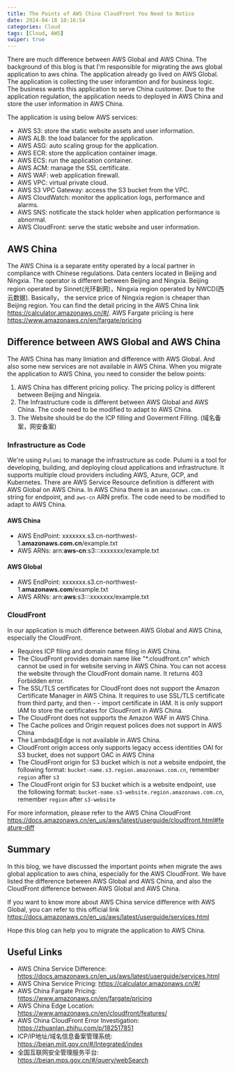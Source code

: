 ```yaml
---
title: The Points of AWS China CloudFront You Need to Notice
date: 2024-04-18 10:16:54
categories: Cloud
tags: [Cloud, AWS]
swiper: true
---
```


There are much difference between AWS Global and AWS China. The background of this blog is that I'm responsible for migrating the aws global application to aws china. The application already go lived on AWS Global. The application is  collecting the user inforamtion and for business logic. The business wants this application to serve China customer. Due to the application regulation,  the application needs to deployed in AWS China and store the user information in AWS China.

The application is using below AWS services:

- AWS S3: store the static website assets and user information.
- AWS ALB: the load balancer for the application.
- AWS ASG: auto scaling group for the application.
- AWS ECR: store the application container image.
- AWS ECS: run the application container.
- AWS ACM: manage the SSL certificate.
- AWS WAF: web application firewall.
- AWS VPC: virtual private cloud.
- AWS S3 VPC Gateway: access the S3 bucket from the VPC.
- AWS CloudWatch: monitor the application logs, performance and alarms.
- AWS SNS: notificate the stack holder when application performance is abnormal.
- AWS CloudFront: serve the static website and user information.

## AWS China
The AWS China is a separate entity operated by a local partner in compliance with Chinese regulations. Data centers located in Beijing and Ningxia. The operator is different between Beijing and Ningxia. Beijing region operated by Sinnet(光环新网)，Ningxia region operated by NWCD(西云数据). Basically， the service price of Ningxia region is cheaper than Beijing region. You can find the detail pricing in the AWS China link https://calculator.amazonaws.cn/#/. AWS Fargate priciing is here https://www.amazonaws.cn/en/fargate/pricing


## Difference between AWS Global and AWS China
The AWS China has many limiation and difference with AWS Global. And also some new services are not available in AWS China. When you migrate the application to AWS China, you need to consider the below points:

1. AWS China has different pricing policy. The pricing policy is different between Beijing and Ningxia. 
2. The Infrastructure code is different between AWS Global and AWS China. The code need to be modified to adapt to AWS China.
3. The Website should be do the ICP filling and Goverment Filling. (域名备案，网安备案)

### Infrastructure as Code
We're using `Pulumi` to manage the infrastructure as code. Pulumi is a tool for developing, building, and deploying cloud applications and infrastructure. It supports multiple cloud providers including AWS, Azure, GCP, and Kubernetes. 
There are AWS Service Resource definition is different with AWS Global on AWS China. In AWS China there is an `amazonaws.com.cn` string for endpoint, and `aws-cn` ARN prefix. The code need to be modified to adapt to AWS China.

#### AWS China
- AWS EndPoint: xxxxxxx.s3.cn-northwest-1.**amazonaws.com.cn**/example.txt
- AWS ARNs: arn:**aws-cn**:s3:::xxxxxxx/example.txt

#### AWS Global
- AWS EndPoint: xxxxxxx.s3.cn-northwest-1.**amazonaws.com**/example.txt
- AWS ARNs: arn:**aws**:s3:::xxxxxxx/example.txt

### CloudFront
In our application is much difference between AWS Global and AWS China, especially the CloudFront.
- Requires ICP filing and domain name filing in AWS China.
- The CloudFront provides domain name like "*.cloudfront.cn" which cannot be used in for website serving in AWS China. You can not access the website through the CloudFront domain name. It returns 403 Forbidden error.
- The SSL/TLS certificates for CloudFront does not support the Amazon Certificate Manager in AWS China. It requires to use SSL/TLS certificate from third party, and then - - import certificate in IAM. It is only support IAM to store the certificates for CloudFront in AWS China.
- The CloudFront does not supports the Amazon WAF in AWS China.
- The Cache polices and Origin request polices does not support in AWS China
- The Lambda@Edge is not available in AWS China.
- CloudFront origin access only supports legacy access identities OAI for S3 bucket, does not support OAC in AWS China
- The CloudFront origin for S3 bucket which is not a website endpoint, the following format: `bucket-name.s3.region.amazonaws.com.cn`, remember `region` after `s3`
- The CloudFront origin for S3 bucket which is a website endpoint, use the following format: `bucket-name.s3-website.region.amazonaws.com.cn`, remember `region` after `s3-website`

For more information, please refer to the AWS China CloudFront https://docs.amazonaws.cn/en_us/aws/latest/userguide/cloudfront.html#feature-diff


## Summary
In this blog, we have discussed the important points when migrate the aws global application to aws china, especially for the AWS CloudFront. We have listed the difference between AWS Global and AWS China, and also the CloudFront difference between AWS Global and AWS China.

If you want to know more about AWS China service difference with AWS Global, you can refer to this official link https://docs.amazonaws.cn/en_us/aws/latest/userguide/services.html

Hope this blog can help you to migrate the application to AWS China.

## Useful Links
- AWS China Service Difference: https://docs.amazonaws.cn/en_us/aws/latest/userguide/services.html
- AWS China Service Pricing: https://calculator.amazonaws.cn/#/
- AWS China Fargate Pricing: https://www.amazonaws.cn/en/fargate/pricing
- AWS China Edge Location: https://www.amazonaws.cn/en/cloudfront/features/
- AWS China CloudFront Error Investigation: https://zhuanlan.zhihu.com/p/182517851
- ICP/IP地址/域名信息备案管理系统: https://beian.miit.gov.cn/#/Integrated/index
- 全国互联网安全管理服务平台: https://beian.mps.gov.cn/#/query/webSearch